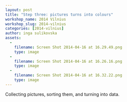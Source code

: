 ```yaml
---
layout: post
title: "Step three: pictures turns into colours"
workshop_name: 2014 Vilnius
workshop_slug: 2014-vilnius
categories: [2014-vilnius]
author: inga sulikovska
assets:
  -
    filename: Screen Shot 2014-04-16 at 16.29.49.png
    type: image
  -
    filename: Screen Shot 2014-04-16 at 16.26.16.png
    type: image
  -
    filename: Screen Shot 2014-04-16 at 16.32.22.png
    type: image
---
```

Collecting pictures, sorting them, and turning into data.

